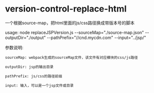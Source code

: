 # version-control-replace-html
一个根据source-map，把html里面的js/css路径换成带版本号的脚本

usage: 
    node replaceJSPVersion.js --sourceMap="./source-map.json" --outputDir="./output" --pathPrefix="//cnd.mycdn.com"
    --input="../jsp/"
    

参数说明:

    sourceMap: webpack生成的sourceMap文件，该文件有对应模块的css/js路径
    
    outputDir: jsp的输出目录
    
    pathPrefix: js/css的路径前缀
    
    input: 输入，可以是一个jsp文件或目录
    
